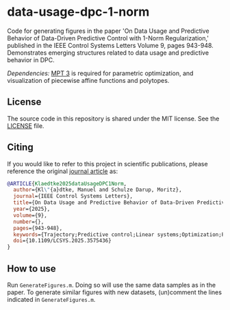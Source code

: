 # data-usage-dpc-1-norm
Code for generating figures in the paper 'On Data Usage and Predictive Behavior of Data-Driven Predictive Control with 1-Norm Regularization,' published in the IEEE Control Systems Letters Volume 9, pages 943-948. Demonstrates emerging structures related to data usage and predictive behavior in DPC.

*Dependencies:* [MPT 3](https://www.mpt3.org/) is required for parametric optimization, and visualization of piecewise affine functions and polytopes.

## License
The source code in this repository is shared under the MIT license. See the [LICENSE](./LICENSE) file.

## Citing
If you would like to refer to this project in scientific publications, please
reference the original [journal article](https://doi.org/10.1109/LCSYS.2025.3575436)
as:

```bibtex
@ARTICLE{Klaedtke2025dataUsageDPC1Norm,
  author={Kl\"{a}dtke, Manuel and Schulze Darup, Moritz},
  journal={IEEE Control Systems Letters}, 
  title={On Data Usage and Predictive Behavior of Data-Driven Predictive Control With 1-Norm Regularization}, 
  year={2025},
  volume={9},
  number={},
  pages={943-948},
  keywords={Trajectory;Predictive control;Linear systems;Optimization;Predictive models;Noise;Image representation;Costs;Convex hulls;Training;Data-driven control;predictive control;parametric optimization;explainability},
  doi={10.1109/LCSYS.2025.3575436}
}
```


## How to use
Run `GenerateFigures.m`. Doing so will use the same data samples as in the paper. To generate similar figures with new datasets, (un)comment the lines indicated in `GenerateFigures.m`.
